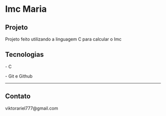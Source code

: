 # Imc Maria


<h2>Projeto</h2>
<p>Projeto feito utilizando a linguagem C para calcular o Imc </p>

<h2>Tecnologias</h2>
<p>- C </p>

<p>- Git e Github </p>
<hr>
<h2>Contato</h2>
<p>viktorariel777@gmail.com</p>
